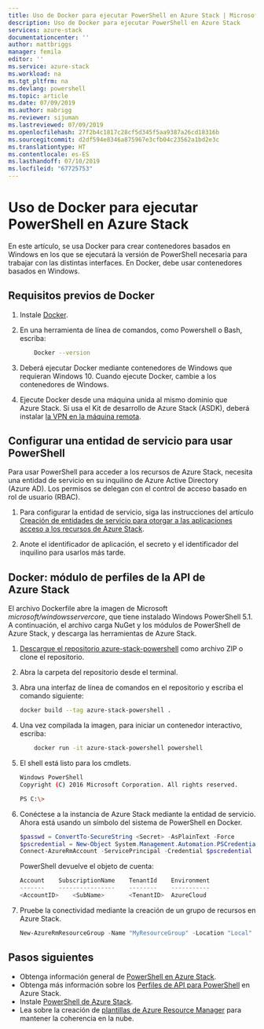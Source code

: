 ```yaml
---
title: Uso de Docker para ejecutar PowerShell en Azure Stack | Microsoft Docs
description: Uso de Docker para ejecutar PowerShell en Azure Stack
services: azure-stack
documentationcenter: ''
author: mattbriggs
manager: femila
editor: ''
ms.service: azure-stack
ms.workload: na
ms.tgt_pltfrm: na
ms.devlang: powershell
ms.topic: article
ms.date: 07/09/2019
ms.author: mabrigg
ms.reviewer: sijuman
ms.lastreviewed: 07/09/2019
ms.openlocfilehash: 27f2b4c1817c28cf5d345f5aa9387a26cd18316b
ms.sourcegitcommit: d2df594e8346a875967e3cfb04c23562a1bd2e3c
ms.translationtype: HT
ms.contentlocale: es-ES
ms.lasthandoff: 07/10/2019
ms.locfileid: "67725753"
---
```

# <a name="use-docker-to-run-powershell-in-azure-stack"></a>Uso de Docker para ejecutar PowerShell en Azure Stack

En este artículo, se usa Docker para crear contenedores basados en Windows en los que se ejecutará la versión de PowerShell necesaria para trabajar con las distintas interfaces. En Docker, debe usar contenedores basados en Windows.

## <a name="docker-prerequisites"></a>Requisitos previos de Docker

1. Instale [Docker](https://docs.docker.com/install/).

1. En una herramienta de línea de comandos, como Powershell o Bash, escriba:

    ```bash
        Docker --version
    ```

1. Deberá ejecutar Docker mediante contenedores de Windows que requieran Windows 10. Cuando ejecute Docker, cambie a los contenedores de Windows.

1. Ejecute Docker desde una máquina unida al mismo dominio que Azure Stack. Si usa el Kit de desarrollo de Azure Stack (ASDK), deberá instalar [la VPN en la máquina remota](azure-stack-connect-azure-stack.md#connect-to-azure-stack-with-vpn).

## <a name="set-up-a-service-principal-for-using-powershell"></a>Configurar una entidad de servicio para usar PowerShell

Para usar PowerShell para acceder a los recursos de Azure Stack, necesita una entidad de servicio en su inquilino de Azure Active Directory (Azure AD). Los permisos se delegan con el control de acceso basado en rol de usuario (RBAC).

1. Para configurar la entidad de servicio, siga las instrucciones del artículo [Creación de entidades de servicio para otorgar a las aplicaciones acceso a los recursos de Azure Stack](azure-stack-create-service-principals.md).

2. Anote el identificador de aplicación, el secreto y el identificador del inquilino para usarlos más tarde.

## <a name="docker---azure-stack-api-profiles-module"></a>Docker: módulo de perfiles de la API de Azure Stack

El archivo Dockerfile abre la imagen de Microsoft *microsoft/windowsservercore*, que tiene instalado Windows PowerShell 5.1. A continuación, el archivo carga NuGet y los módulos de PowerShell de Azure Stack, y descarga las herramientas de Azure Stack.

1. [Descargue el repositorio azure-stack-powershell](https://github.com/mattbriggs/azure-stack-powershell) como archivo ZIP o clone el repositorio.

2. Abra la carpeta del repositorio desde el terminal.

3. Abra una interfaz de línea de comandos en el repositorio y escriba el comando siguiente:

    ```bash  
    docker build --tag azure-stack-powershell .
    ```

4. Una vez compilada la imagen, para iniciar un contenedor interactivo, escriba:

    ```bash  
        docker run -it azure-stack-powershell powershell
    ```

5. El shell está listo para los cmdlets.

    ```bash
    Windows PowerShell
    Copyright (C) 2016 Microsoft Corporation. All rights reserved.

    PS C:\>
    ```

6. Conéctese a la instancia de Azure Stack mediante la entidad de servicio. Ahora está usando un símbolo del sistema de PowerShell en Docker. 

    ```powershell
    $passwd = ConvertTo-SecureString <Secret> -AsPlainText -Force
    $pscredential = New-Object System.Management.Automation.PSCredential('<ApplicationID>', $passwd)
    Connect-AzureRmAccount -ServicePrincipal -Credential $pscredential -TenantId <TenantID>
    ```

   PowerShell devuelve el objeto de cuenta:

    ```powershell  
    Account    SubscriptionName    TenantId    Environment
    -------    ----------------    --------    -----------
    <AccountID>    <SubName>       <TenantID>  AzureCloud
    ```

7. Pruebe la conectividad mediante la creación de un grupo de recursos en Azure Stack.

    ```powershell  
    New-AzureRmResourceGroup -Name "MyResourceGroup" -Location "Local"
    ```

## <a name="next-steps"></a>Pasos siguientes

-  Obtenga información general de [PowerShell en Azure Stack](azure-stack-powershell-overview.md).
- Obtenga más información sobre los [Perfiles de API para PowerShell](azure-stack-version-profiles.md) en Azure Stack.
- Instale [PowerShell de Azure Stack](../operator/azure-stack-powershell-install.md).
- Lea sobre la creación de [plantillas de Azure Resource Manager](azure-stack-develop-templates.md) para mantener la coherencia en la nube.
